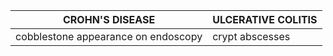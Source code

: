 CROHN'S DISEASE | ULCERATIVE COLITIS
--- | ---
cobblestone appearance on endoscopy | crypt abscesses

